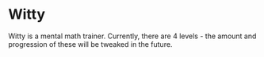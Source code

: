 # Witty

Witty is a mental math trainer. Currently, there are 4 levels - the amount and progression of these will be tweaked in the future.
